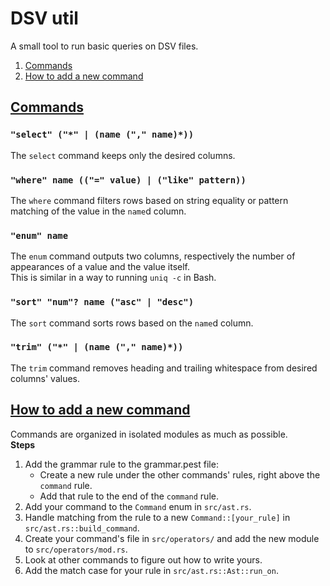 # DSV util

A small tool to run basic queries on DSV files.

1. [Commands](#commands)
2. [How to add a new command](#how-to-add-a-new-command)

## [Commands](#dsv-util)

### `"select" ("*" | (name ("," name)*))`

The `select` command keeps only the desired columns.

### `"where" name (("=" value) | ("like" pattern))`

The `where` command filters rows based on string equality or pattern matching of the value in the `name`d column.

### `"enum" name`

The `enum` command outputs two columns, respectively the number of appearances of a value and the value itself.  
This is similar in a way to running `uniq -c` in Bash.

### `"sort" "num"? name ("asc" | "desc")`

The `sort` command sorts rows based on the `name`d column.

### `"trim" ("*" | (name ("," name)*))`

The `trim` command removes heading and trailing whitespace from desired columns' values.

## [How to add a new command](#dsv-util)

Commands are organized in isolated modules as much as possible.  
**Steps**
1. Add the grammar rule to the grammar.pest file:
   - Create a new rule under the other commands' rules, right above the `command` rule.
   - Add that rule to the end of the `command` rule.
2. Add your command to the `Command` enum in `src/ast.rs`.
3. Handle matching from the rule to a new `Command::[your_rule]` in `src/ast.rs::build_command`.
4. Create your command's file in `src/operators/` and add the new module to `src/operators/mod.rs`.
5. Look at other commands to figure out how to write yours.
6. Add the match case for your rule in `src/ast.rs::Ast::run_on`.
